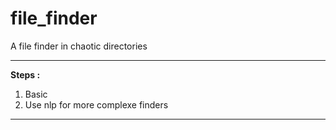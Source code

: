 # file_finder
A file finder in chaotic directories

***
**Steps :** 
1. Basic
2. Use nlp for more complexe finders
***
